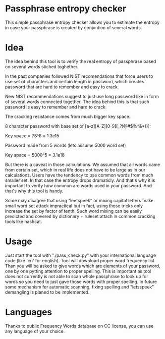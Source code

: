 # Passphrase entropy checker

This simple passphrase entropy checker allows you to estimate the entropy in
case your passphrase is created by conjuntion of several words.

# Idea

The idea behind this tool is to verify the real entropy of passphrase based on
several words stiched toghether. 

In the past companies followed NIST recomendations that force users to use set
of characters and certain length in password, which creates password that are
hard to remember and easy to crack. 

New NIST recommendations suggest to just use long password like in form of several
words connected together. The idea behind this is that such password is easy to
remember and hard to crack.

The cracking resistance comes from much bigger key space.

8 character password with base set of [a-z][A-Z][0-9][_?!@#$%^&*()]:

Key space = 78^8 = 1.3e15

Password made from 5 words (lets assume 5000 word set)

Key space = 5000^5 = 3.1e18

But there is a caveat in those calculations. We assumed that all words came from
certain set, which in real life does not have to be large as in our
calculations. Users have the tendency to use common words from much smaller set.
In that case the entropy drops dramaticly.  And that's why it is important to
verify how common are words used in your password. And that's why this tool is
handy.

Some may disagree that using "leetspeek" or mixing capital letters make small word
set attack impractical but in fact, using those tricks only increase the set by
factor of tenth. Such word mixing can be easily predicted and covered by
dictionary + ruleset attach in common cracking tools like hashcat.

# Usage

Just start the tool with "./pass_check.py" with your international language code
(like 'en' for english). Tool will download proper word frequency list. Than you
will be asked to give words which are elements of your password, one by one
pytting attention to proper spelling. This is important as tool does not
currently is not able to scan whole passphrase to look up for words so you need
to just gave those words with proper spelling.
In future some mechanism for automatic scanning, fixing spelling and "letsspeek"
demangling is planed to be implemented.

# Languages

Thanks to public Frequency Words database on CC license, you can use any
language of your choice. 

